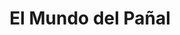---
title: "El Mundo del Pañal"
url: /ciudad-autonoma-de-buenos-aires/el-mundo-del-panal/
shop: artículos para bebés
---